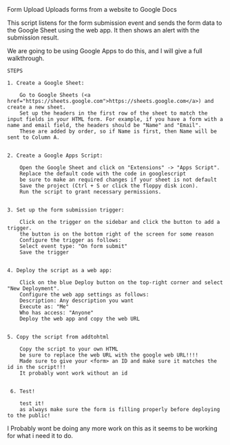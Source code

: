 <!DOCTYPE html>
<html lang="en">
<head>
    <meta charset="UTF-8">
    
    
</head>
<body>
       Form Upload
  Uploads forms from a website to Google Docs
  
  <p>This script listens for the form submission event and sends the form data to the Google Sheet using the web app. It then shows an alert with the submission result.</p>
    <p>We are going to be using Google Apps to do this, and I will give a full walkthrough.</p>

    STEPS

    1. Create a Google Sheet:
    
        Go to Google Sheets (<a href="https://sheets.google.com">https://sheets.google.com</a>) and create a new sheet.
        Set up the headers in the first row of the sheet to match the input fields in your HTML form. For example, if you have a form with a name and email field, the headers should be "Name" and "Email". 
        These are added by order, so if Name is first, then Name will be sent to Column A.
    

    2. Create a Google Apps Script:
   
        Open the Google Sheet and click on "Extensions" -> "Apps Script".
        Replace the default code with the code in googlescript 
        be sure to make an required changes if your sheet is not default
        Save the project (Ctrl + S or click the floppy disk icon).
        Run the script to grant necessary permissions.
    

    3. Set up the form submission trigger:
    
        Click on the trigger on the sidebar and click the button to add a trigger.
        the button is on the bottom right of the screen for some reason
        Configure the trigger as follows:
        Select event type: "On form submit"
        Save the trigger
   

    4. Deploy the script as a web app:
    
        Click on the blue Deploy button on the top-right corner and select "New Deployment".
        Configure the web app settings as follows:
        Description: Any description you want
        Execute as: "Me"
        Who has access: "Anyone"
        Deploy the web app and copy the web URL


    5. Copy the script from addtohtml

        Copy the script to your own HTML
        be sure to replace the web URL with the google web URL!!!!
        Made sure to give your <form> an ID and make sure it matches the id in the script!!!
        It probably wont work without an id


     6. Test!

        test it!
        as always make sure the form is filling properly before deploying to the public!

  <p>I Probably wont be doing any more work on this as it seems to be working for what i need it to do.
